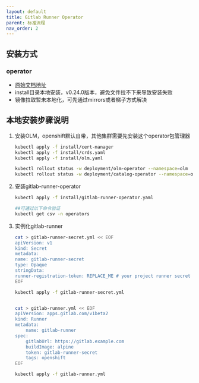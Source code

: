 ```yaml
---
layout: default
title: Gitlab Runner Operator
parent: 标准流程
nav_order: 2
---
```


## 安装方式

### operator

- [原始文档地址](https://operatorhub.io/operator/gitlab-runner-operator)
- install目录本地安装，v0.24.0版本，避免文件拉不下来导致安装失败
- 镜像拉取暂未本地化，可先通过mirrors或者梯子方式解决

## 本地安装步骤说明

1. 安装OLM，openshift默认自带，其他集群需要先安装这个operator包管理器

    ```bash
    kubectl apply -f install/cert-manager
    kubectl apply -f install/crds.yaml
    kubectl apply -f install/olm.yaml

    kubectl rollout status -w deployment/olm-operator --namespace=olm
    kubectl rollout status -w deployment/catalog-operator --namespace=olm
    ```

2. 安装gitlab-runner-operator

    ```bash
    kubectl apply -f install/gitlab-runner-operator.yaml

    ##可通过以下命令验证
    kubectl get csv -n operators
    ```

3. 实例化gitlab-runner

    ```bash
    cat > gitlab-runner-secret.yml << EOF
    apiVersion: v1
    kind: Secret
    metadata:
    name: gitlab-runner-secret
    type: Opaque
    stringData:
    runner-registration-token: REPLACE_ME # your project runner secret
    EOF

    kubectl apply -f gitlab-runner-secret.yml


    cat > gitlab-runner.yml << EOF
    apiVersion: apps.gitlab.com/v1beta2
    kind: Runner
    metadata:
        name: gitlab-runner
    spec:
        gitlabUrl: https://gitlab.example.com
        buildImage: alpine
        token: gitlab-runner-secret
        tags: openshift
    EOF

    kubectl apply -f gitlab-runner.yml
    ```